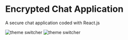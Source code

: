 # Encrypted Chat Application 
A secure chat application coded with React.js

![theme switcher](https://user-images.githubusercontent.com/85763135/181661967-40d0b269-5bdc-4e23-b9ba-b55732b6d627.png)
![theme switcher](https://user-images.githubusercontent.com/85763135/181772495-e9c1d19e-6844-4b18-8d84-8f386c9201a7.png)
